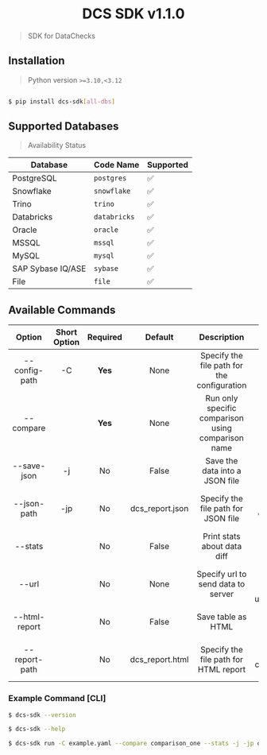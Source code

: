 <h1 align="center">
  DCS SDK v1.1.0
</h1>

> SDK for DataChecks


## Installation

> Python version `>=3.10,<3.12`

```bash

$ pip install dcs-sdk[all-dbs]

```

## Supported Databases

> Availability Status

| Database          | Code Name    | Supported |
| ----------------- | ------------ | --------- |
| PostgreSQL        | `postgres`   | ✅         |
| Snowflake         | `snowflake`  | ✅         |
| Trino             | `trino`      | ✅         |
| Databricks        | `databricks` | ✅         |
| Oracle            | `oracle`     | ✅         |
| MSSQL             | `mssql`      | ✅         |
| MySQL             | `mysql`      | ✅         |
| SAP Sybase IQ/ASE | `sybase`     | ✅         |
| File              | `file`       | ✅         |



## Available Commands



|    Option     | Short Option | Required |     Default     |                    Description                     |                                             Example                                              |
| :-----------: | :----------: | :------: | :-------------: | :------------------------------------------------: | :----------------------------------------------------------------------------------------------: |
| --config-path |      -C      | **Yes**  |      None       |    Specify the file path for the configuration     |                    dcs-sdk run --config-path config.yaml --compare comp_name                     |
|   --compare   |              | **Yes**  |      None       | Run only specific comparison using comparison name |                    dcs-sdk run --config-path config.yaml --compare comp_name                     |
|  --save-json  |      -j      |    No    |      False      |           Save the data into a JSON file           |              dcs-sdk run --config-path config.yaml --compare comp_name --save-json               |
|  --json-path  |     -jp      |    No    | dcs_report.json |        Specify the file path for JSON file         |   dcs-sdk run --config-path config.yaml --compare comp_name --save-json --json-path ouput.json   |
|    --stats    |              |    No    |      False      |            Print stats about data diff             |                dcs-sdk run --config-path config.yaml --compare comp_name --stats                 |
|     --url     |              |    No    |      None       |         Specify url to send data to server         |    dcs-sdk run --config-path config.yaml --compare comp_name --url=https://comapre/send/data     |
| --html-report |              |    No    |      False      |                 Save table as HTML                 |             dcs-sdk run --config-path config.yaml --compare comp_name --html-report              |
| --report-path |              |    No    | dcs_report.html |       Specify the file path for HTML report        | dcs-sdk run --config-path config.yaml --compare comp_name --html-report --report-path table.html |



### Example Command [CLI]

```sh
$ dcs-sdk --version

$ dcs-sdk --help

$ dcs-sdk run -C example.yaml --compare comparison_one --stats -j -jp output.json --html-report --report-path result.html --url=https://comapre/send/data
```